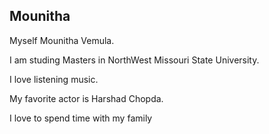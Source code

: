 ## Mounitha

Myself Mounitha Vemula.

I am studing Masters in NorthWest Missouri State University.

I love listening music.

My favorite actor is Harshad Chopda.

I love to spend time with my family
